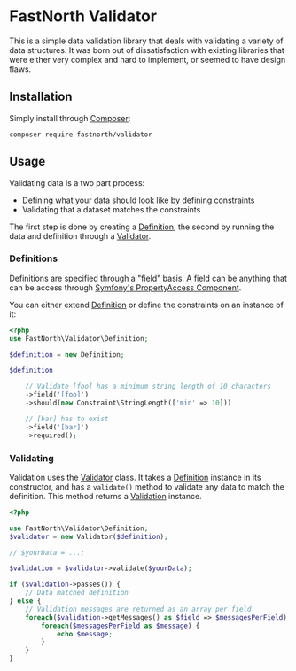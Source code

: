# FastNorth Validator

This is a simple data validation library that deals with validating a variety of data structures. It was born out of dissatisfaction with existing libraries that were either very complex and hard to implement, or seemed to have design flaws.

## Installation

Simply install through [Composer](http://getcomposer.org/):

`composer require fastnorth/validator`

## Usage

Validating data is a two part process:

 * Defining what your data should look like by defining constraints
 * Validating that a dataset matches the constraints

The first step is done by creating a [Definition](https://github.com/fastnorth/validator/blob/master/src/FastNorth/Validator/Definition.php), the second by running the data and definition through a [Validator](https://github.com/fastnorth/validator/blob/master/src/FastNorth/Validator/Validator.php).

### Definitions

Definitions are specified through a "field" basis. A field can be anything that can be access through [Symfony's PropertyAccess Component](http://symfony.com/doc/current/components/property_access/introduction.html).

You can either extend [Definition](https://github.com/fastnorth/validator/blob/master/src/FastNorth/Validator/Definition.php) or define the constraints on an instance of it:

```php
<?php
use FastNorth\Validator\Definition;

$definition = new Definition;

$definition

    // Validate [foo] has a minimum string length of 10 characters
    ->field('[foo]')
    ->should(new Constraint\StringLength(['min' => 10]))

    // [bar] has to exist
    ->field('[bar]')
    ->required();
```

### Validating

Validation uses the [Validator](https://github.com/fastnorth/validator/blob/master/src/FastNorth/Validator/Validator.php) class. It takes a [Definition](https://github.com/fastnorth/validator/blob/master/src/FastNorth/Validator/Definition.php) instance in its constructor, and has a `validate()` method to validate any data to match the definition. This method returns a [Validation](https://github.com/fastnorth/validator/blob/master/src/FastNorth/Validator/Validation.php) instance.

```php
<?php

use FastNorth\Validator\Definition;
$validator = new Validator($definition);

// $yourData = ...;

$validation = $validator->validate($yourData);

if ($validation->passes()) {
    // Data matched definition
} else {
    // Validation messages are returned as an array per field
    foreach($validation->getMessages() as $field => $messagesPerField) {
        foreach($messagesPerField as $message) {
            echo $message;
        }
    }
}

```
